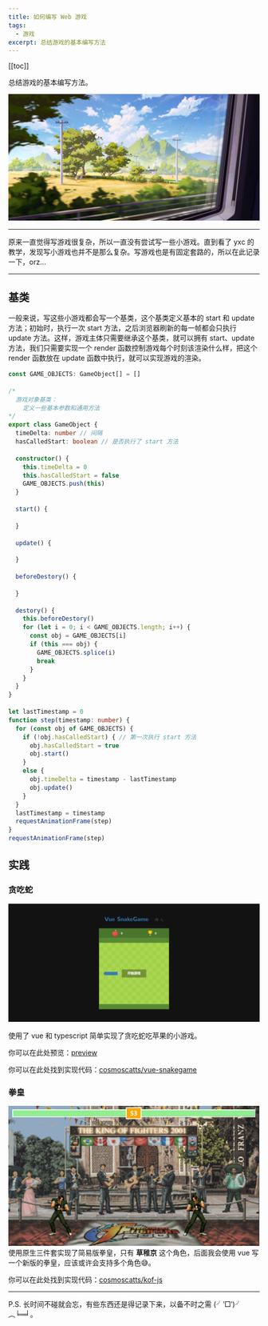 ```yaml
---
title: 如何编写 Web 游戏
tags:
  - 游戏
excerpt: 总结游戏的基本编写方法
---
```


[[toc]]

总结游戏的基本编写方法。

![](/images/in-post/2022-11-28/header.jpeg)

<!-- more -->

---

原来一直觉得写游戏很复杂，所以一直没有尝试写一些小游戏。直到看了 yxc 的教学，发现写小游戏也并不是那么复杂。写游戏也是有固定套路的，所以在此记录一下，orz...

---

## 基类
一般来说，写这些小游戏都会写一个基类，这个基类定义基本的 start 和 update 方法；初始时，执行一次 start 方法，之后浏览器刷新的每一帧都会只执行 update 方法。这样，游戏主体只需要继承这个基类，就可以拥有 start、update 方法，我们只需要实现一个 render 函数控制游戏每个时刻该渲染什么样，把这个 render 函数放在 update 函数中执行，就可以实现游戏的渲染。 

```ts
const GAME_OBJECTS: GameObject[] = []

/*
  游戏对象基类：
    定义一些基本参数和通用方法
*/
export class GameObject {
  timeDelta: number // 间隔
  hasCalledStart: boolean // 是否执行了 start 方法

  constructor() {
    this.timeDelta = 0
    this.hasCalledStart = false
    GAME_OBJECTS.push(this)
  }

  start() {

  }

  update() {

  }

  beforeDestory() {

  }

  destory() {
    this.beforeDestory()
    for (let i = 0; i < GAME_OBJECTS.length; i++) {
      const obj = GAME_OBJECTS[i]
      if (this === obj) {
        GAME_OBJECTS.splice(i)
        break
      }
    }
  }
}

let lastTimestamp = 0
function step(timestamp: number) {
  for (const obj of GAME_OBJECTS) {
    if (!obj.hasCalledStart) { // 第一次执行 start 方法
      obj.hasCalledStart = true
      obj.start()
    }
    else {
      obj.timeDelta = timestamp - lastTimestamp
      obj.update()
    }
  }
  lastTimestamp = timestamp
  requestAnimationFrame(step)
}
requestAnimationFrame(step)
```

## 实践
### 贪吃蛇

![](/images/in-post/2022-11-28/snakegame.png)

使用了 vue 和 typescript 简单实现了贪吃蛇吃苹果的小游戏。

你可以在此处预览：[preview](https://vue-snakegame.netlify.app/)

你可以在此处找到实现代码：[cosmoscatts/vue-snakegame](https://github.com/cosmoscatts/vue-snakegame)

### 拳皇

![](/images/in-post/2022-11-28/kof.png)
使用原生三件套实现了简易版拳皇，只有 **草稚京** 这个角色，后面我会使用 vue 写一个新版的拳皇，应该或许会支持多个角色😅。

你可以在此处找到实现代码：[cosmoscatts/kof-js](https://github.com/cosmoscatts/kof-js)

---

P.S. 长时间不碰就会忘，有些东西还是得记录下来，以备不时之需 (╯‵□′)╯︵╘═╛。
